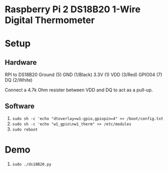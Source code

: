 Raspberry Pi 2 DS18B20 1-Wire Digital Thermometer
=================================================

# Setup

## Hardware

RPI        to DS18B20
Ground (5)    GND (1/Black)
3.3V   (1)    VDD (3/Red)
GPIO04 (7)    DQ  (2/White)

Connect a 4.7k Ohm resister between VDD and DQ to act as a pull-up.

## Software

1. `sudo sh -c 'echo "dtoverlay=w1-gpio,gpiopin=4" >> /boot/config.txt`
1. `sudo sh -c 'echo "w1_gpio\nw1_therm" >> /etc/modules` 
1. `sudo reboot`

# Demo

1. `sudo ./ds18B20.py`

